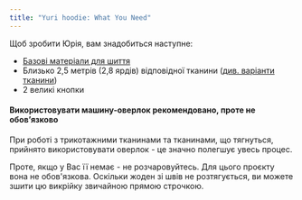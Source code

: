 ```yaml
---
title: "Yuri hoodie: What You Need"
---
```


Щоб зробити Юрія, вам знадобиться наступне:

- [Базові матеріали для шиття](/docs/sewing/basic-sewing-supplies)
- Близько 2,5 метрів (2,8 ярдів) відповідної тканини ([див. варіанти тканини](/docs/patterns/yuri/fabric))
- 2 великі кнопки

<Note>

#### Використовувати машину-оверлок рекомендовано, проте не обов’язково

При роботі з трикотажними тканинами та тканинами, що тягнуться, прийнято використовувати оверлок - це значно полегшує увесь процес.

Проте, якщо у Вас її немає - не розчаровуйтесь. Для цього проєкту вона не обов'язкова.
Оскільки жоден зі швів не розтягується, ви можете зшити цю викрійку звичайною прямою строчкою.

</Note>
